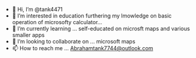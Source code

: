 - 👋 Hi, I’m @tank4471
- 👀 I’m interested in education furthering my lmowledge on basic operation of microsofty calculator...
- 🌱 I’m currently learning ... self-educated on microsft maps and various smaller apps
- 💞️ I’m looking to collaborate on ... microsoft maps
- 📫 How to reach me ... Abrahamtank7744@outlook.com

<!---
tank4471/tank4471 is a ✨ special ✨ repository because its `README.md` (this file) appears on your GitHub profile.
You can click the Preview link to take a look at your changes.
--->
